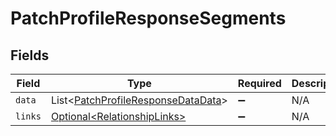 # PatchProfileResponseSegments


## Fields

| Field                                                                                          | Type                                                                                           | Required                                                                                       | Description                                                                                    |
| ---------------------------------------------------------------------------------------------- | ---------------------------------------------------------------------------------------------- | ---------------------------------------------------------------------------------------------- | ---------------------------------------------------------------------------------------------- |
| `data`                                                                                         | List\<[PatchProfileResponseDataData](../../models/components/PatchProfileResponseDataData.md)> | :heavy_minus_sign:                                                                             | N/A                                                                                            |
| `links`                                                                                        | [Optional\<RelationshipLinks>](../../models/components/RelationshipLinks.md)                   | :heavy_minus_sign:                                                                             | N/A                                                                                            |